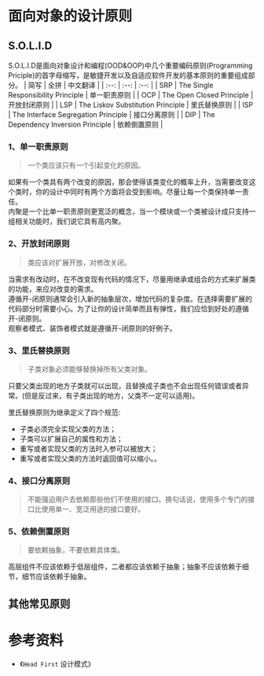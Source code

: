 面向对象的设计原则
====================
## S.O.L.I.D  
S.O.L.I.D是面向对象设计和编程(OOD&OOP)中几个重要编码原则(Programming Priciple)的首字母缩写，是敏捷开发以及自适应软件开发的基本原则的重要组成部分。
| 简写 | 全拼 | 中文翻译 |
| :--: | :--: | :--: |
| SRP | The Single Responsibility Principle    | 单一职责原则 |
| OCP | The Open Closed Principle              | 开放封闭原则 |
| LSP | The Liskov Substitution Principle      | 里氏替换原则 |
| ISP | The Interface Segregation Principle    | 接口分离原则 |
| DIP | The Dependency Inversion Principle     | 依赖倒置原则 |

### 1、单一职责原则
> 一个类应该只有一个引起变化的原因。

如果有一个类具有两个改变的原因，那会使得该类变化的概率上升，当需要改变这个类时，你的设计中同时有两个方面将会受到影响。尽量让每一个类保持单一责任。   
内聚是一个比单一职责原则更宽泛的概念，当一个模块或一个类被设计成只支持一组相关功能时，我们说它具有高内聚。

### 2、开放封闭原则
> 类应该对扩展开放，对修改关闭。

当需求有改动时，在不改变现有代码的情况下，尽量用继承或组合的方式来扩展类的功能，来应对改变的需求。   
遵循开-闭原则通常会引入新的抽象层次，增加代码的复杂度。在选择需要扩展的代码部分时需要小心。为了让你的设计简单而且有弹性，我们应恰到好处的遵循开-闭原则。  
观察者模式、装饰者模式就是遵循开-闭原则的好例子。

### 3、里氏替换原则
> 子类对象必须能够替换掉所有父类对象。   

只要父类出现的地方子类就可以出现，且替换成子类也不会出现任何错误或者异常。(但是反过来，有子类出现的地方，父类不一定可以适用)。     

里氏替换原则为继承定义了四个规范:      
- 子类必须完全实现父类的方法；  
- 子类可以扩展自己的属性和方法；  
- 重写或者实现父类的方法时入参可以被放大；  
- 重写或者实现父类的方法时返回值可以缩小。。

### 4、接口分离原则
> 不能强迫用户去依赖那些他们不使用的接口。换句话说，使用多个专门的接口比使用单一、宽泛用途的接口要好。

### 5、依赖倒置原则
> 要依赖抽象，不要依赖具体类。

高层组件不应该依赖于低层组件，二者都应该依赖于抽象；抽象不应该依赖于细节，细节应该依赖于抽象。

## 其他常见原则 


# 参考资料
- 《`Head First` 设计模式》